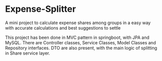 # Expense-Splitter
A mini project to calculate expense shares among groups in a easy way with accurate calculations and best suggestions to settle

This project has been done in MVC pattern in springboot, with JPA and MySQL. There are Controller classes, Service Classes, Model
Classes and Repository interfaces. DTO are also present, with the main logic of splitting in Share service layer. 
